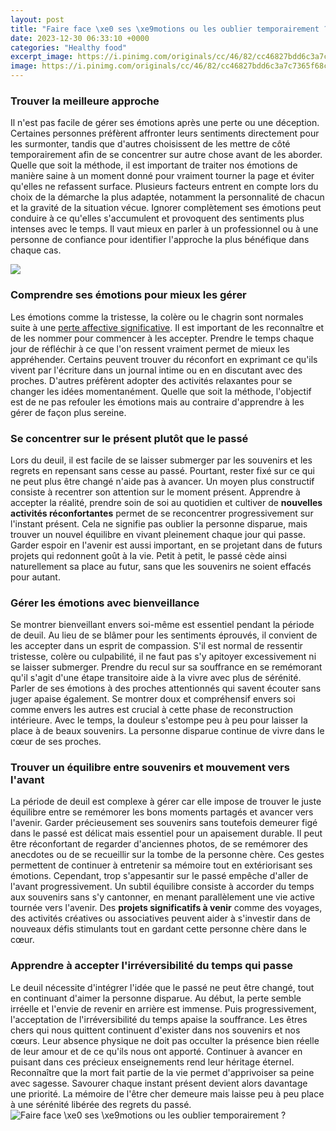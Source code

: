 ```yaml
---
layout: post
title: "Faire face \xe0 ses \xe9motions ou les oublier temporairement ?"
date: 2023-12-30 06:33:10 +0000
categories: "Healthy food"
excerpt_image: https://i.pinimg.com/originals/cc/46/82/cc46827bdd6c3a7c7365f68c9973a086.jpg
image: https://i.pinimg.com/originals/cc/46/82/cc46827bdd6c3a7c7365f68c9973a086.jpg
---
```


### Trouver la meilleure approche 
Il n'est pas facile de gérer ses émotions après une perte ou une déception. Certaines personnes préfèrent affronter leurs sentiments directement pour les surmonter, tandis que d'autres choisissent de les mettre de côté temporairement afin de se concentrer sur autre chose avant de les aborder. Quelle que soit la méthode, il est important de traiter nos émotions de manière saine à un moment donné pour vraiment tourner la page et éviter qu'elles ne refassent surface. 
Plusieurs facteurs entrent en compte lors du choix de la démarche la plus adaptée, notamment la personnalité de chacun et la gravité de la situation vécue. Ignorer complètement ses émotions peut conduire à ce qu'elles s'accumulent et provoquent des sentiments plus intenses avec le temps. Il vaut mieux en parler à un professionnel ou à une personne de confiance pour identifier l'approche la plus bénéfique dans chaque cas.

![](https://i.pinimg.com/originals/79/ce/49/79ce497be5bbf948030db280730eb39b.jpg)
### Comprendre ses émotions pour mieux les gérer
Les émotions comme la tristesse, la colère ou le chagrin sont normales suite à une [perte affective significative](https://ustoday.github.io/2024-01-06-voyager-seul-en-afrique-les-d-xe9fis-et-les-r-xe9ussites/). Il est important de les reconnaître et de les nommer pour commencer à les accepter. Prendre le temps chaque jour de réfléchir à ce que l'on ressent vraiment permet de mieux les appréhender. 
Certains peuvent trouver du réconfort en exprimant ce qu'ils vivent par l'écriture dans un journal intime ou en en discutant avec des proches. D'autres préfèrent adopter des activités relaxantes pour se changer les idées momentanément. Quelle que soit la méthode, l'objectif est de ne pas refouler les émotions mais au contraire d'apprendre à les gérer de façon plus sereine.
### Se concentrer sur le présent plutôt que le passé
Lors du deuil, il est facile de se laisser submerger par les souvenirs et les regrets en repensant sans cesse au passé. Pourtant, rester fixé sur ce qui ne peut plus être changé n'aide pas à avancer. Un moyen plus constructif consiste à recentrer son attention sur le moment présent.
Apprendre à accepter la réalité, prendre soin de soi au quotidien et cultiver de **nouvelles activités réconfortantes** permet de se reconcentrer progressivement sur l'instant présent. Cela ne signifie pas oublier la personne disparue, mais trouver un nouvel équilibre en vivant pleinement chaque jour qui passe. 
Garder espoir en l'avenir est aussi important, en se projetant dans de futurs projets qui redonnent goût à la vie. Petit à petit, le passé cède ainsi naturellement sa place au futur, sans que les souvenirs ne soient effacés pour autant.
### Gérer les émotions avec bienveillance
Se montrer bienveillant envers soi-même est essentiel pendant la période de deuil. Au lieu de se blâmer pour les sentiments éprouvés, il convient de les accepter dans un esprit de compassion. S'il est normal de ressentir tristesse, colère ou culpabilité, il ne faut pas s'y apitoyer excessivement ni se laisser submerger.
Prendre du recul sur sa souffrance en se remémorant qu'il s'agit d'une étape transitoire aide à la vivre avec plus de sérénité. Parler de ses émotions à des proches attentionnés qui savent écouter sans juger apaise également. Se montrer doux et compréhensif envers soi comme envers les autres est crucial à cette phase de reconstruction intérieure. 
Avec le temps, la douleur s'estompe peu à peu pour laisser la place à de beaux souvenirs. La personne disparue continue de vivre dans le cœur de ses proches.
### Trouver un équilibre entre souvenirs et mouvement vers l'avant
La période de deuil est complexe à gérer car elle impose de trouver le juste équilibre entre se remémorer les bons moments partagés et avancer vers l'avenir. Garder précieusement ses souvenirs sans toutefois demeurer figé dans le passé est délicat mais essentiel pour un apaisement durable. 
Il peut être réconfortant de regarder d'anciennes photos, de se remémorer des anecdotes ou de se recueillir sur la tombe de la personne chère. Ces gestes permettent de continuer à entretenir sa mémoire tout en extériorisant ses émotions. Cependant, trop s'appesantir sur le passé empêche d'aller de l'avant progressivement. 
Un subtil équilibre consiste à accorder du temps aux souvenirs sans s'y cantonner, en menant parallèlement une vie active tournée vers l'avenir. Des **projets significatifs à venir** comme des voyages, des activités créatives ou associatives peuvent aider à s'investir dans de nouveaux défis stimulants tout en gardant cette personne chère dans le cœur.
### Apprendre à accepter l'irréversibilité du temps qui passe
Le deuil nécessite d'intégrer l'idée que le passé ne peut être changé, tout en continuant d'aimer la personne disparue. Au début, la perte semble irréelle et l'envie de revenir en arrière est immense. Puis progressivement, l'acceptation de l'irréversibilité du temps apaise la souffrance. 
Les êtres chers qui nous quittent continuent d'exister dans nos souvenirs et nos cœurs. Leur absence physique ne doit pas occulter la présence bien réelle de leur amour et de ce qu'ils nous ont apporté. Continuer à avancer en puisant dans ces précieux enseignements rend leur héritage éternel.
Reconnaître que la mort fait partie de la vie permet d'apprivoiser sa peine avec sagesse. Savourer chaque instant présent devient alors davantage une priorité. La mémoire de l'être cher demeure mais laisse peu à peu place à une sérénité libérée des regrets du passé.
![Faire face \xe0 ses \xe9motions ou les oublier temporairement ?](https://i.pinimg.com/originals/cc/46/82/cc46827bdd6c3a7c7365f68c9973a086.jpg)